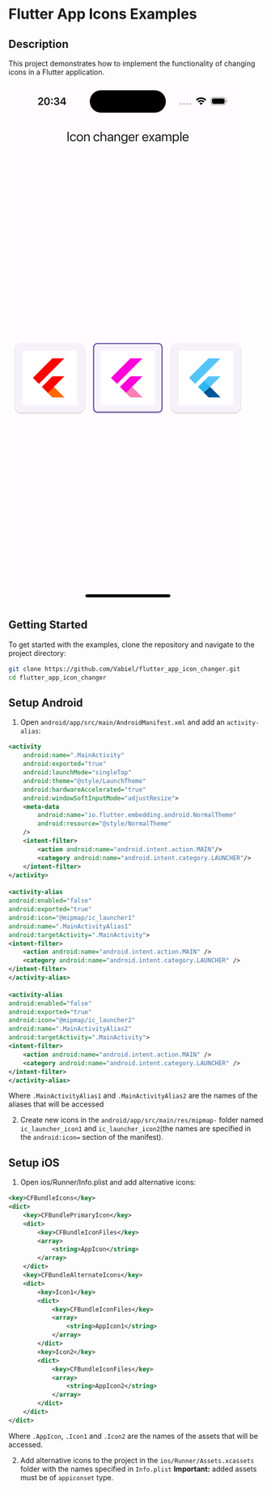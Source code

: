 # Flutter App Icons Examples

## Description
This project demonstrates how to implement the functionality of changing icons in a Flutter application.

![Preview](./readme_images/preview.png)

## Getting Started

To get started with the examples, clone the repository and navigate to the project directory:

```bash
git clone https://github.com/Vabiel/flutter_app_icon_changer.git
cd flutter_app_icon_changer
```

## Setup Android

1. Open `android/app/src/main/AndroidManifest.xml` and add an `activity-alias`:

```xml
<activity
    android:name=".MainActivity"
    android:exported="true"
    android:launchMode="singleTop"
    android:theme="@style/LaunchTheme"
    android:hardwareAccelerated="true"
    android:windowSoftInputMode="adjustResize">
    <meta-data
        android:name="io.flutter.embedding.android.NormalTheme"
        android:resource="@style/NormalTheme"
    />
    <intent-filter>
        <action android:name="android.intent.action.MAIN"/>
        <category android:name="android.intent.category.LAUNCHER"/>
    </intent-filter>
</activity>

<activity-alias
android:enabled="false"
android:exported="true"
android:icon="@mipmap/ic_launcher1"
android:name=".MainActivityAlias1"
android:targetActivity=".MainActivity">
<intent-filter>
    <action android:name="android.intent.action.MAIN" />
    <category android:name="android.intent.category.LAUNCHER" />
</intent-filter>
</activity-alias>

<activity-alias
android:enabled="false"
android:exported="true"
android:icon="@mipmap/ic_launcher2"
android:name=".MainActivityAlias2"
android:targetActivity=".MainActivity">
<intent-filter>
    <action android:name="android.intent.action.MAIN" />
    <category android:name="android.intent.category.LAUNCHER" />
</intent-filter>
</activity-alias>
```
Where `.MainActivityAlias1` and `.MainActivityAlias2` are the names of the aliases that will be accessed

2. Create new icons in the `android/app/src/main/res/mipmap-` folder named `ic_launcher_icon1` and `ic_launcher_icon2`(the names are specified in the `android:icon=` section of the manifest).

## Setup iOS

1. Open ios/Runner/Info.plist and add alternative icons:

```xml
<key>CFBundleIcons</key>
<dict>
    <key>CFBundlePrimaryIcon</key>
    <dict>
        <key>CFBundleIconFiles</key>
        <array>
            <string>AppIcon</string>
        </array>
    </dict>
    <key>CFBundleAlternateIcons</key>
    <dict>
        <key>Icon1</key>
        <dict>
            <key>CFBundleIconFiles</key>
            <array>
                <string>AppIcon1</string>
            </array>
        </dict>
        <key>Icon2</key>
        <dict>
            <key>CFBundleIconFiles</key>
            <array>
                <string>AppIcon2</string>
            </array>
        </dict>
    </dict>
</dict>
```
Where `.AppIcon`, `.Icon1` and `.Icon2` are the names of the assets that will be accessed.

2. Add alternative icons to the project in the `ios/Runner/Assets.xcassets` folder with the names specified in `Info.plist`
   **Important:** added assets must be of `appiconset` type.